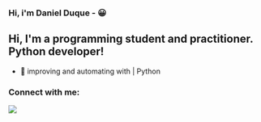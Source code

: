### Hi, i'm Daniel Duque - 😀

## Hi, I'm a programming student and practitioner. Python developer!

- 🌱  improving and automating with | Python

### Connect with me:

<div>
  <a href="https://www.linkedin.com/in/daniel-duque-154920231/" target="_blank"><img src="https://img.shields.io/badge/-LinkedIn-%230077B5?style=for-the-badge&logo=linkedin&logoColor=white" target="_blank"></a> 
</div>

